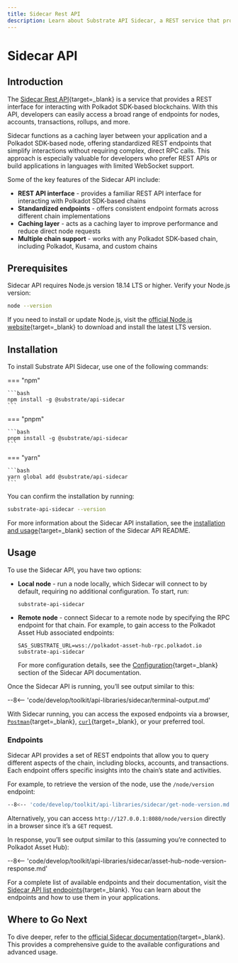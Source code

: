 ```yaml
---
title: Sidecar Rest API
description: Learn about Substrate API Sidecar, a REST service that provides endpoints for interacting with Polkadot SDK-based chains and simplifies blockchain interactions.
---
```


# Sidecar API

## Introduction

The [Sidecar Rest API](https://github.com/paritytech/substrate-api-sidecar){target=\_blank} is a service that provides a REST interface for interacting with Polkadot SDK-based blockchains. With this API, developers can easily access a broad range of endpoints for nodes, accounts, transactions, rollups, and more.

Sidecar functions as a caching layer between your application and a Polkadot SDK-based node, offering standardized REST endpoints that simplify interactions without requiring complex, direct RPC calls. This approach is especially valuable for developers who prefer REST APIs or build applications in languages with limited WebSocket support.

Some of the key features of the Sidecar API include:

- **REST API interface** - provides a familiar REST API interface for interacting with Polkadot SDK-based chains
- **Standardized endpoints** - offers consistent endpoint formats across different chain implementations
- **Caching layer** - acts as a caching layer to improve performance and reduce direct node requests
- **Multiple chain support** - works with any Polkadot SDK-based chain, including Polkadot, Kusama, and custom chains

## Prerequisites

Sidecar API requires Node.js version 18.14 LTS or higher. Verify your Node.js version:

```bash
node --version
```

If you need to install or update Node.js, visit the [official Node.js website](https://nodejs.org/){target=\_blank} to download and install the latest LTS version.

## Installation

To install Substrate API Sidecar, use one of the following commands:

=== "npm"

    ```bash
    npm install -g @substrate/api-sidecar
    ```

=== "pnpm"

    ```bash
    pnpm install -g @substrate/api-sidecar
    ```

=== "yarn"

    ```bash
    yarn global add @substrate/api-sidecar
    ```

You can confirm the installation by running:

```bash
substrate-api-sidecar --version
```

For more information about the Sidecar API installation, see the [installation and usage](https://github.com/paritytech/substrate-api-sidecar?tab=readme-ov-file#npm-package-installation-and-usage){target=\_blank} section of the Sidecar API README.

## Usage

To use the Sidecar API, you have two options:

- **Local node** - run a node locally, which Sidecar will connect to by default, requiring no additional configuration. To start, run:
    ```
    substrate-api-sidecar
    ```
- **Remote node** - connect Sidecar to a remote node by specifying the RPC endpoint for that chain. For example, to gain access to the Polkadot Asset Hub associated endpoints:
    ```
    SAS_SUBSTRATE_URL=wss://polkadot-asset-hub-rpc.polkadot.io substrate-api-sidecar
    ```

    For more configuration details, see the [Configuration](https://github.com/paritytech/substrate-api-sidecar?tab=readme-ov-file#configuration){target=\_blank} section of the Sidecar API documentation.

Once the Sidecar API is running, you’ll see output similar to this:

--8<-- 'code/develop/toolkit/api-libraries/sidecar/terminal-output.md'

With Sidecar running, you can access the exposed endpoints via a browser, [`Postman`](https://www.postman.com/){target=\_blank}, [`curl`](https://curl.se/){target=\_blank}, or your preferred tool.

### Endpoints

Sidecar API provides a set of REST endpoints that allow you to query different aspects of the chain, including blocks, accounts, and transactions. Each endpoint offers specific insights into the chain’s state and activities.

For example, to retrieve the version of the node, use the `/node/version` endpoint:

```bash
--8<-- 'code/develop/toolkit/api-libraries/sidecar/get-node-version.md'
```

Alternatively, you can access `http://127.0.0.1:8080/node/version` directly in a browser since it’s a `GET` request.

In response, you’ll see output similar to this (assuming you’re connected to Polkadot Asset Hub):

--8<-- 'code/develop/toolkit/api-libraries/sidecar/asset-hub-node-version-response.md'

For a complete list of available endpoints and their documentation, visit the [Sidecar API list endpoints](https://paritytech.github.io/substrate-api-sidecar/dist/){target=\_blank}. You can learn about the endpoints and how to use them in your applications.

## Where to Go Next

To dive deeper, refer to the [official Sidecar documentation](https://github.com/paritytech/substrate-api-sidecar?tab=readme-ov-file#substrateapi-sidecar){target=\_blank}. This provides a comprehensive guide to the available configurations and advanced usage.
